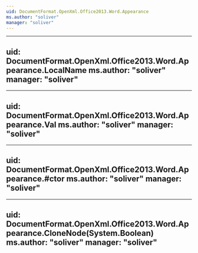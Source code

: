 ```yaml
---
uid: DocumentFormat.OpenXml.Office2013.Word.Appearance
ms.author: "soliver"
manager: "soliver"
---
```


---
uid: DocumentFormat.OpenXml.Office2013.Word.Appearance.LocalName
ms.author: "soliver"
manager: "soliver"
---

---
uid: DocumentFormat.OpenXml.Office2013.Word.Appearance.Val
ms.author: "soliver"
manager: "soliver"
---

---
uid: DocumentFormat.OpenXml.Office2013.Word.Appearance.#ctor
ms.author: "soliver"
manager: "soliver"
---

---
uid: DocumentFormat.OpenXml.Office2013.Word.Appearance.CloneNode(System.Boolean)
ms.author: "soliver"
manager: "soliver"
---
